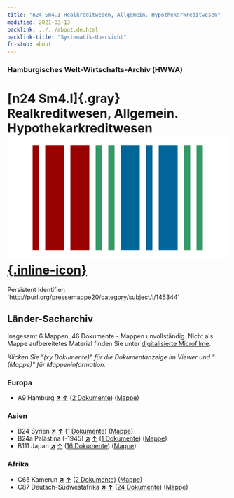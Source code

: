 ```yaml
---
title: "n24 Sm4.I Realkreditwesen, Allgemein. Hypothekarkreditwesen"
modified: 2021-03-13
backlink: ../../about.de.html
backlink-title: "Systematik-Übersicht"
fn-stub: about
---
```


### Hamburgisches Welt-Wirtschafts-Archiv (HWWA)

# [n24 Sm4.I]{.gray}&#8201; Realkreditwesen, Allgemein. Hypothekarkreditwesen &#160; [![Wikidata](/images/Wikidata-logo.svg "Wikidata"){.inline-icon}](http://www.wikidata.org/entity/Q104710993)

<div class="hint">Persistent Identifier: `http://purl.org/pressemappe20/category/subject/i/145344`</div>







## Länder-Sacharchiv




Insgesamt 6 Mappen, 46 Dokumente - Mappen unvollständig.
Nicht als Mappe aufbereitetes Material finden Sie unter [digitalisierte Microfilme](/film/h1_sh.de.html).

_Klicken Sie "(xy Dokumente)" für die Dokumentanzeige im Viewer und "(Mappe)" für Mappeninformation._




### Europa

- A9 Hamburg [**&nearr;**](../../../geo/i/140905/about.de.html "Hamburg (alle Mappen)") [**&uarr;**](../../../geo/about.de.html#A9 "Ländersystematik") (<a href="https://pm20.zbw.eu/iiifview/folder/sh/140905,145344" title="über: Hamburg : Realkreditwesen, Allgemein. Hypothekarkreditwesen" target="_blank">2 Dokumente</a>) ([Mappe](../../../../folder/sh/1409xx/140905/1453xx/145344/about.de.html))

### Asien

- B24 Syrien [**&nearr;**](../../../geo/i/141114/about.de.html "Syrien (alle Mappen)") [**&uarr;**](../../../geo/about.de.html#B24 "Ländersystematik") (<a href="https://pm20.zbw.eu/iiifview/folder/sh/141114,145344" title="über: Syrien : Realkreditwesen, Allgemein. Hypothekarkreditwesen" target="_blank">1 Dokumente</a>) ([Mappe](../../../../folder/sh/1411xx/141114/1453xx/145344/about.de.html))
- B24a Palästina (-1945) [**&nearr;**](../../../geo/i/141115/about.de.html "Palästina (-1945) (alle Mappen)") [**&uarr;**](../../../geo/about.de.html#B24a "Ländersystematik") (<a href="https://pm20.zbw.eu/iiifview/folder/sh/141115,145344" title="über: Palästina (-1945) : Realkreditwesen, Allgemein. Hypothekarkreditwesen" target="_blank">1 Dokumente</a>) ([Mappe](../../../../folder/sh/1411xx/141115/1453xx/145344/about.de.html))
- B111 Japan [**&nearr;**](../../../geo/i/141272/about.de.html "Japan (alle Mappen)") [**&uarr;**](../../../geo/about.de.html#B111 "Ländersystematik") (<a href="https://pm20.zbw.eu/iiifview/folder/sh/141272,145344" title="über: Japan : Realkreditwesen, Allgemein. Hypothekarkreditwesen" target="_blank">16 Dokumente</a>) ([Mappe](../../../../folder/sh/1412xx/141272/1453xx/145344/about.de.html))

### Afrika

- C65 Kamerun [**&nearr;**](../../../geo/i/141410/about.de.html "Kamerun (alle Mappen)") [**&uarr;**](../../../geo/about.de.html#C65 "Ländersystematik") (<a href="https://pm20.zbw.eu/iiifview/folder/sh/141410,145344" title="über: Kamerun : Realkreditwesen, Allgemein. Hypothekarkreditwesen" target="_blank">2 Dokumente</a>) ([Mappe](../../../../folder/sh/1414xx/141410/1453xx/145344/about.de.html))
- C87 Deutsch-Südwestafrika [**&nearr;**](../../../geo/i/141450/about.de.html "Deutsch-Südwestafrika (alle Mappen)") [**&uarr;**](../../../geo/about.de.html#C87 "Ländersystematik") (<a href="https://pm20.zbw.eu/iiifview/folder/sh/141450,145344" title="über: Deutsch-Südwestafrika : Realkreditwesen, Allgemein. Hypothekarkreditwesen" target="_blank">24 Dokumente</a>) ([Mappe](../../../../folder/sh/1414xx/141450/1453xx/145344/about.de.html))








